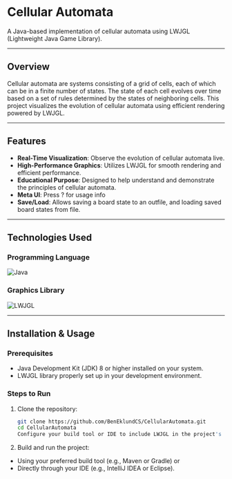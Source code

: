 # Cellular Automata

A Java-based implementation of cellular automata using LWJGL (Lightweight Java Game Library). 

---

## Overview

Cellular automata are systems consisting of a grid of cells, each of which can be in a finite number of states. The state of each cell evolves over time based on a set of rules determined by the states of neighboring cells. This project visualizes the evolution of cellular automata using efficient rendering powered by LWJGL.

---

## Features

- **Real-Time Visualization**: Observe the evolution of cellular automata live.
- **High-Performance Graphics**: Utilizes LWJGL for smooth rendering and efficient performance.
- **Educational Purpose**: Designed to help understand and demonstrate the principles of cellular automata.
- **Meta UI**: Press ? for usage info
- **Save/Load**: Allows saving a board state to an outfile, and loading saved board states from file.

---

## Technologies Used

### Programming Language

![Java](https://img.shields.io/badge/Java-ED8B00?style=for-the-badge&logo=java&logoColor=white)

### Graphics Library

![LWJGL](https://img.shields.io/badge/LWJGL-1E1E1E?style=for-the-badge&logo=opengl&logoColor=white)

---

## Installation & Usage

### Prerequisites

- Java Development Kit (JDK) 8 or higher installed on your system.
- LWJGL library properly set up in your development environment.

### Steps to Run

1. Clone the repository:
   ```bash
   git clone https://github.com/BenEklundCS/CellularAutomata.git
   cd CellularAutomata
   Configure your build tool or IDE to include LWJGL in the project's classpath.

2. Build and run the project:

  - Using your preferred build tool (e.g., Maven or Gradle) or
  - Directly through your IDE (e.g., IntelliJ IDEA or Eclipse).
